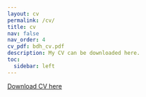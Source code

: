 ```yaml
---
layout: cv
permalink: /cv/
title: cv
nav: false
nav_order: 4
cv_pdf: bdh_cv.pdf
description: My CV can be downloaded here.
toc:
  sidebar: left
---
```

[Download CV here](https://romansabaek.github.io/files/bdh_cv.pdf)
